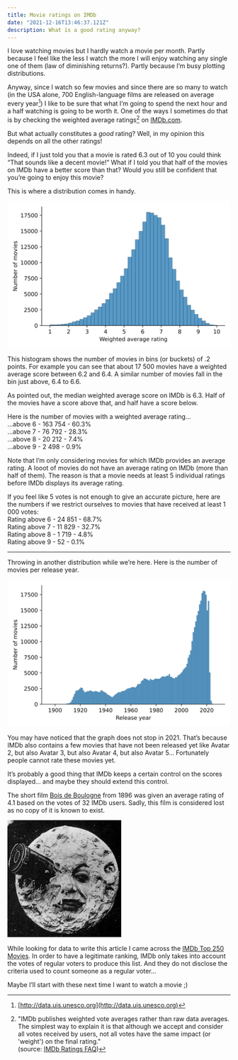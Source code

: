 ```yaml
---
title: Movie ratings on IMDb
date: "2021-12-16T13:46:37.121Z"
description: What is a good rating anyway?
---
```


I love watching movies but I hardly watch a movie per month. Partly because I feel like the less I watch the more I will enjoy watching any single one of them (law of diminishing returns?). Partly because I’m busy plotting distributions.

Anyway, since I watch so few movies and since there are so many to watch (in the USA alone, 700 English-language films are released on average every year[^1]) I like to be sure that what I’m going to spend the next hour and a half watching is going to be worth it. One of the ways I sometimes do that is by checking the weighted average ratings[^2] on [IMDb.com](https://www.imdb.com/).

But what actually constitutes a _good_ rating? Well, in my opinion this depends on all the other ratings!

Indeed, if I just told you that a movie is rated 6.3 out of 10 you could think “That sounds like a decent movie!” What if I told you that half of the movies on IMDb have a better score than that? Would you still be confident that you’re going to enjoy this movie?

This is where a distribution comes in handy.

![distribution of imdb movies by weighted average rating](./imdb_movie_ratings_distribution.webp)

This histogram shows the number of movies in bins (or buckets) of .2 points. For example you can see that about 17 500 movies have a weighted average score between 6.2 and 6.4. A similar number of movies fall in the bin just above, 6.4 to 6.6.

As pointed out, the median weighted average score on IMDb is 6.3. Half of the movies have a score above that, and half have a score below.

Here is the number of movies with a weighted average rating…  
…above 6 - 163 754 - 60.3%  
…above 7 - 76 792 - 28.3%  
…above 8 - 20 212 - 7.4%  
…above 9 - 2 498 - 0.9%

Note that I’m only considering movies for which IMDb provides an average rating. A looot of movies do not have an average rating on IMDb (more than half of them). The reason is that a movie needs at least 5 individual ratings before IMDb displays its average rating.

If you feel like 5 votes is not enough to give an accurate picture, here are the numbers if we restrict ourselves to movies that have received at least 1 000 votes:  
Rating above 6 - 24 851 - 68.7%  
Rating above 7 - 11 829 - 32.7%  
Rating above 8 - 1 719 - 4.8%  
Rating above 9 - 52 - 0.1%

* * *

Throwing in another distribution while we’re here. Here is the number of movies per release year.

![distribution of imdb movies by release year](./imdb_movies_by_release_year.webp)

You may have noticed that the graph does not stop in 2021. That’s because IMDb also contains a few movies that have not been released yet like Avatar 2, but also Avatar 3, but also Avatar 4, but also Avatar 5… Fortunately people cannot rate these movies yet.

It’s probably a good thing that IMDb keeps a certain control on the scores displayed… and maybe they should extend this control.

The short film [Bois de Boulogne](https://www.imdb.com/title/tt0000046/) from 1896 was given an average rating of 4.1 based on the votes of 32 IMDb users. Sadly, this film is considered lost as no copy of it is known to exist.

![Le Voyage dans la lune](./Le_Voyage_dans_la_lune.jpg "[Georges Méliès](https://en.wikipedia.org/wiki/Georges_M%C3%A9li%C3%A8s) is watching you, trolls.")

While looking for data to write this article I came across the [IMDb Top 250 Movies](https://www.imdb.com/chart/top/?ref_=nv_mv_250). In order to have a legitimate ranking, IMDb only takes into account the votes of regular voters to produce this list. And they do not disclose the criteria used to count someone as a regular voter...

Maybe I’ll start with these next time I want to watch a movie ;)



[^1]: [http://data.uis.unesco.org](http://data.uis.unesco.org)
[^2]: "IMDb publishes weighted vote averages rather than raw data averages. The simplest way to explain it is that although we accept and consider all votes received by users, not all votes have the same impact (or 'weight') on the final rating."  
(source: [IMDb Ratings FAQ](https://help.imdb.com/article/imdb/track-movies-tv/ratings-faq/G67Y87TFYYP6TWAV#))
[^3]: [IMDb Datasets](https://datasets.imdbws.com/)
